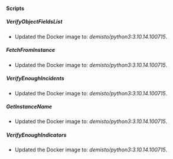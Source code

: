 
#### Scripts

##### VerifyObjectFieldsList

- Updated the Docker image to: *demisto/python3:3.10.14.100715*.
##### FetchFromInstance

- Updated the Docker image to: *demisto/python3:3.10.14.100715*.
##### VerifyEnoughIncidents

- Updated the Docker image to: *demisto/python3:3.10.14.100715*.
##### GetInstanceName

- Updated the Docker image to: *demisto/python3:3.10.14.100715*.
##### VerifyEnoughIndicators

- Updated the Docker image to: *demisto/python3:3.10.14.100715*.
